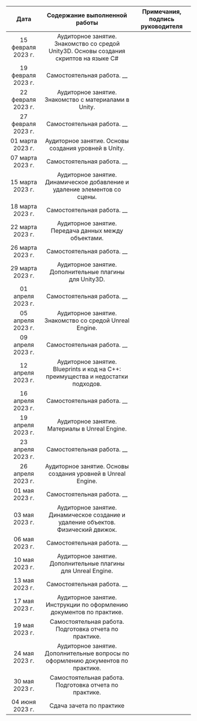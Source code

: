 ﻿
|<a name="_hlk135221014"></a>Дата|Содержание выполненной работы|Примечания, подпись руководителя |
| :-: | :-: | :-: |
|15 февраля 2023 г.|Аудиторное занятие. Знакомство со средой Unity3D. Основы создания скриптов на языке C#||
|19 февраля 2023 г.|Самостоятельная работа. \_\_||
|22 февраля 2023 г.|Аудиторное занятие. Знакомство с материалами в Unity.||
|27 февраля 2023 г.|Самостоятельная работа. \_\_||
|01 марта 2023 г.|Аудиторное занятие. Основы создания уровней в Unity.||
|07 марта 2023 г.|Самостоятельная работа. \_\_||
|15 марта 2023 г.|Аудиторное занятие. Динамическое добавление и удаление элементов со сцены.||
|18 марта 2023 г.|Самостоятельная работа. \_\_||
|22 марта 2023 г.|Аудиторное занятие. Передача данных между объектами.||
|26 марта 2023 г.|Самостоятельная работа. \_\_||
|29 марта 2023 г.|Аудиторное занятие. Дополнительные плагины для Unity3D.||
|01 апреля 2023 г.|Самостоятельная работа. \_\_||
|05 апреля 2023 г.|Аудиторное занятие. Знакомство со средой Unreal Engine.||
|09 апреля 2023 г.|Самостоятельная работа. \_\_||
|12 апреля 2023 г.|Аудиторное занятие. Blueprints и код на С++: преимущества и недостатки подходов.||
|16 апреля 2023 г.|Самостоятельная работа. \_\_||
|19 апреля 2023 г.|Аудиторное занятие. Материалы в Unreal Engine.||
|23 апреля 2023 г.|Самостоятельная работа. \_\_||
|26 апреля 2023 г.|Аудиторное занятие. Основы создания уровней в Unreal Engine.||
|01 мая 2023 г.|Самостоятельная работа. \_\_||
|03 мая 2023 г.|Аудиторное занятие. Динамическое создание и удаление объектов. Физический движок.||
|06 мая 2023 г.|Самостоятельная работа. \_\_||
|10 мая 2023 г.|Аудиторное занятие. Дополнительные плагины для Unreal Engine.||
|13 мая 2023 г.|Самостоятельная работа. \_\_||
|17 мая 2023 г.|Аудиторное занятие. Инструкции по оформлению документов по практике.||
|19 мая 2023 г.|Самостоятельная работа. Подготовка отчета по практике.||
|24 мая 2023 г.|Аудиторное занятие. Дополнительные вопросы по оформлению документов по практике.||
|30 мая 2023 г.|Самостоятельная работа. Подготовка отчета по практике.||
|04 июня 2023 г.|Сдача зачета по практике||

